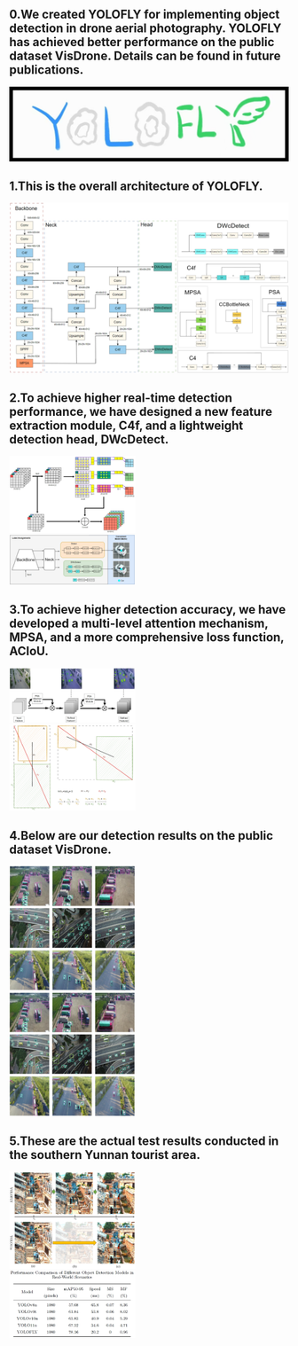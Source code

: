 ## 0.We created YOLOFLY for implementing object detection in drone aerial photography. YOLOFLY has achieved better performance on the public dataset VisDrone. Details can be found in future publications.

![Logo](p0.jpg)

## 1.This is the overall architecture of YOLOFLY.

![Logo](p1.png)

## 2.To achieve higher real-time detection performance, we have designed a new feature extraction module, C4f, and a lightweight detection head, DWcDetect.

<img src="p2.png" width="45%" style="display:inline-block;"> &nbsp;&nbsp;&nbsp;&nbsp;&nbsp;&nbsp;&nbsp;&nbsp;&nbsp;&nbsp;&nbsp;&nbsp;&nbsp;&nbsp;&nbsp;&nbsp;<img src="p3.png" width="45%" style="display:inline-block;">

## 3.To achieve higher detection accuracy, we have developed a multi-level attention mechanism, MPSA, and a more comprehensive loss function, ACIoU.

<img src="p4.png" width="45%" style="display:inline-block;"> &nbsp;&nbsp;&nbsp;&nbsp;&nbsp;&nbsp;&nbsp;&nbsp;&nbsp;&nbsp;&nbsp;&nbsp;&nbsp;&nbsp;&nbsp;&nbsp;<img src="p5.png" width="45%" style="display:inline-block;">

## 4.Below are our detection results on the public dataset VisDrone.

<img src="p6.png" width="45%" style="display:inline-block;">&nbsp;&nbsp;&nbsp;&nbsp;&nbsp;&nbsp;&nbsp;&nbsp;&nbsp;&nbsp;&nbsp;&nbsp;&nbsp;&nbsp;&nbsp;&nbsp;<img src="p7.png" width="45%" style="display:inline-block;">

## 5.These are the actual test results conducted in the southern Yunnan tourist area.

<img src="p8.png" width="45%" style="display:inline-block;">&nbsp;&nbsp;&nbsp;&nbsp;&nbsp;&nbsp;&nbsp;&nbsp;&nbsp;&nbsp;&nbsp;&nbsp;&nbsp;&nbsp;&nbsp;&nbsp;<img src="p9.png" width="45%" style="display:inline-block;">

